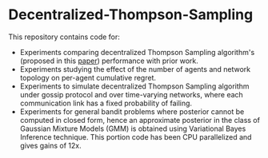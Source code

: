 # Decentralized-Thompson-Sampling

This repository contains code for:
- Experiments comparing decentralized Thompson Sampling algorithm's (proposed in this [paper](https://arxiv.org/pdf/2010.10569.pdf)) performance with prior work. 
- Experiments studying the effect of the number of agents and network topology on per-agent cumulative regret. 
- Experiments to simulate decentralized Thompson Sampling algorithm under gossip protocol and over time-varying networks, where each communication link has a fixed probability of failing.
- Experiments for general bandit problems where posterior cannot be computed in closed form, hence an approximate posterior in the class of Gaussian Mixture Models (GMM) is obtained using Variational Bayes Inference technique. This portion code has been CPU parallelized and gives gains of 12x.
